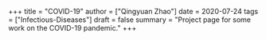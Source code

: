+++
title = "COVID-19"
author = ["Qingyuan Zhao"]
date = 2020-07-24
tags = ["Infectious-Diseases"]
draft = false
summary = "Project page for some work on the COVID-19 pandemic."
+++
